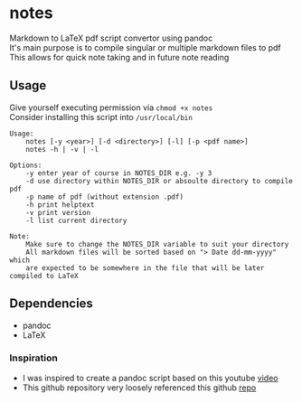 # notes
Markdown to LaTeX pdf script convertor using pandoc \
It's main purpose is to compile singular or multiple markdown files to pdf \
This allows for quick note taking and in future note reading 

## Usage
Give yourself executing permission via `chmod +x notes` \
Consider installing this script into `/usr/local/bin`
```
Usage:
    notes [-y <year>] [-d <directory>] [-l] [-p <pdf name>]
    notes -h | -v | -l 

Options:
    -y enter year of course in NOTES_DIR e.g. -y 3 
    -d use directory within NOTES_DIR or absoulte directory to compile pdf
    -p name of pdf (without extension .pdf) 
    -h print helptext
    -v print version 
    -l list current directory 
    
Note:
    Make sure to change the NOTES_DIR variable to suit your directory
    All markdown files will be sorted based on "> Date dd-mm-yyyy" which 
    are expected to be somewhere in the file that will be later compiled to LaTeX
```

## Dependencies
* pandoc
* LaTeX

### Inspiration
* I was inspired to create a pandoc script based on this youtube 
[video](https://www.youtube.com/watch?v=wh_WGWii7UE&t=853s) 
* This github repository very loosely referenced this github 
[repo](https://github.com/connermcd/notes/blob/master/notes) 
